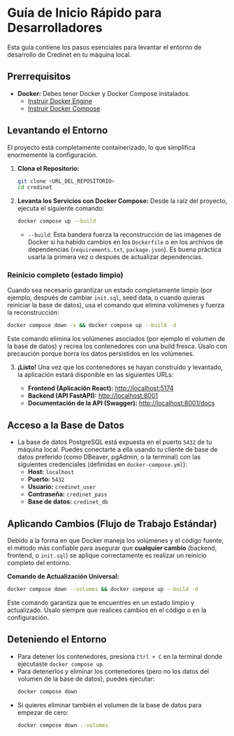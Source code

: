 # Guía de Inicio Rápido para Desarrolladores

Esta guía contiene los pasos esenciales para levantar el entorno de desarrollo de Credinet en tu máquina local.

## Prerrequisitos

-   **Docker:** Debes tener Docker y Docker Compose instalados.
    -   [Instruir Docker Engine](https://docs.docker.com/engine/install/)
    -   [Instruir Docker Compose](https://docs.docker.com/compose/install/)

## Levantando el Entorno

El proyecto está completamente containerizado, lo que simplifica enormemente la configuración.

1.  **Clona el Repositorio:**
    ```bash
    git clone <URL_DEL_REPOSITORIO>
    cd credinet
    ```

2.  **Levanta los Servicios con Docker Compose:**
    Desde la raíz del proyecto, ejecuta el siguiente comando:
    ```bash
    docker compose up --build
    ```
    -   `--build`: Esta bandera fuerza la reconstrucción de las imágenes de Docker si ha habido cambios en los `Dockerfile` o en los archivos de dependencias (`requirements.txt`, `package.json`). Es buena práctica usarla la primera vez o después de actualizar dependencias.

### Reinicio completo (estado limpio)

Cuando sea necesario garantizar un estado completamente limpio (por ejemplo, después de cambiar `init.sql`, seed data, o cuando quieras reiniciar la base de datos), usa el comando que elimina volúmenes y fuerza la reconstrucción:

```bash
docker compose down -v && docker compose up --build -d
```

Este comando elimina los volúmenes asociados (por ejemplo el volumen de la base de datos) y recrea los contenedores con una build fresca. Úsalo con precaución porque borra los datos persistidos en los volúmenes.

3.  **¡Listo!** Una vez que los contenedores se hayan construido y levantado, la aplicación estará disponible en las siguientes URLs:

    -   **Frontend (Aplicación React):** [http://localhost:5174](http://localhost:5174)
    -   **Backend (API FastAPI):** [http://localhost:8001](http://localhost:8001)
    -   **Documentación de la API (Swagger):** [http://localhost:8001/docs](http://localhost:8001/docs)

## Acceso a la Base de Datos

-   La base de datos PostgreSQL está expuesta en el puerto `5432` de tu máquina local. Puedes conectarte a ella usando tu cliente de base de datos preferido (como DBeaver, pgAdmin, o la terminal) con las siguientes credenciales (definidas en `docker-compose.yml`):
    -   **Host:** `localhost`
    -   **Puerto:** `5432`
    -   **Usuario:** `credinet_user`
    -   **Contraseña:** `credinet_pass`
    -   **Base de datos:** `credinet_db`

## Aplicando Cambios (Flujo de Trabajo Estándar)

Debido a la forma en que Docker maneja los volúmenes y el código fuente, el método más confiable para asegurar que **cualquier cambio** (backend, frontend, o `init.sql`) se aplique correctamente es realizar un reinicio completo del entorno.

**Comando de Actualización Universal:**
```bash
docker compose down --volumes && docker compose up --build -d
```

Este comando garantiza que te encuentres en un estado limpio y actualizado. Úsalo siempre que realices cambios en el código o en la configuración.

## Deteniendo el Entorno

-   Para detener los contenedores, presiona `Ctrl + C` en la terminal donde ejecutaste `docker compose up`.
-   Para detenerlos y eliminar los contenedores (pero no los datos del volumen de la base de datos), puedes ejecutar:
    ```bash
    docker compose down
    ```
-   Si quieres eliminar también el volumen de la base de datos para empezar de cero:
    ```bash
    docker compose down --volumes
    ```
